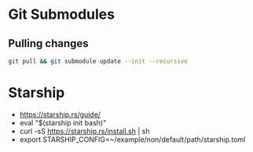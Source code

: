# Git Submodules

## Pulling changes

```bash
git pull && git submodule update --init --recursive
```

# Starship

- https://starship.rs/guide/
- eval "$(starship init bash)"
- curl -sS https://starship.rs/install.sh | sh
- export STARSHIP_CONFIG=~/example/non/default/path/starship.toml

